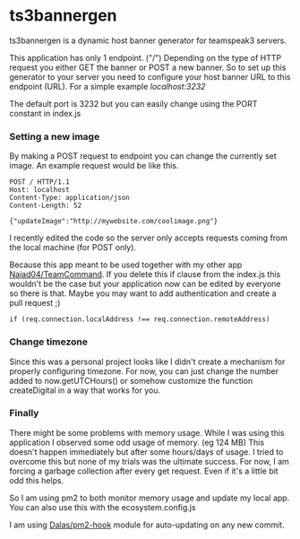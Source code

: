 # ts3bannergen

ts3bannergen is a dynamic host banner generator for teamspeak3 servers.

This application has only 1 endpoint. ("/")
Depending on the type of HTTP request you either GET the banner or POST a new banner.
So to set up this generator to your server you need to configure your host banner URL to this endpoint (URL). For a simple example *localhost:3232*

The default port is 3232 but you can easily change using the PORT constant in index.js


### Setting a new image

By making a POST request to endpoint you can change the currently set image.
An example request would be like this.

    POST / HTTP/1.1
    Host: localhost
    Content-Type: application/json
    Content-Length: 52
    
    {"updateImage":"http://mywebsite.com/coolimage.png"}

I recently edited the code so the server only accepts requests coming from the local machine (for POST only).

Because this app meant to be used together with my other app [Naiad04/TeamCommand](https://github.com/Naiad04/TeamCommand).
If you delete this if clause from the index.js this wouldn't be the case but your application now can be edited by everyone so there is that. Maybe you may want to add authentication and create a pull request ;)

    if (req.connection.localAddress !== req.connection.remoteAddress) 

### Change timezone

Since this was a personal project looks like I didn't create a mechanism for properly configuring timezone.
For now, you can just change the number added to now.getUTCHours() or somehow customize the function createDigital in a way that works for you.

### Finally
There might be some problems with memory usage.
While I was using this application I observed some odd usage of memory. (eg 124 MB)
This doesn't happen immediately but after some hours/days of usage.
I tried to overcome this but none of my trials was the ultimate success.
For now, I am forcing a garbage collection after every get request. Even if it's a little bit odd this helps.

So I am using pm2 to both monitor memory usage and update my local app.
You can also use this with the ecosystem.config.js

I am using [Dalas/pm2-hook](https://github.com/Dalas/pm2-hook) module for auto-updating on any new commit.
